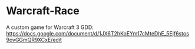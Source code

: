 # Warcraft-Race
A custom game for Warcraft 3
GDD: https://docs.google.com/document/d/1JX6T2hKoEYm17cMteDhE_5Ejf6stos9ovGGmQR9XCxE/edit